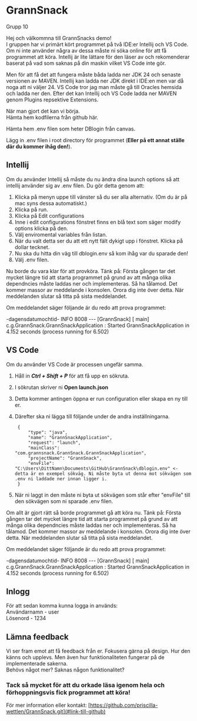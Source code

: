 # GrannSnack
Grupp 10  

Hej och välkommna till GrannSnacks demo!  
I gruppen har vi primärt kört programmet på två IDE:er Intellij och VS Code. Om ni inte använder några av dessa måste ni söka online för att få programmet att köra.
Intellij är lite lättare för den läser av och rekomenderar baserat på vad som saknas på din maskin vilket VS Code inte gör. 

Men för att få det att fungera måste båda ladda ner JDK 24 och senaste versionen av MAVEN. Intellij kan ladda ner JDK direkt i IDE:en men var då noga att ni väljer 24.
VS Code tror jag man måste gå till Oracles hemsida och ladda ner den. 
Efter det kan Intellij och VS Code ladda ner MAVEN genom Plugins repsektive Extensions.

När man gjort det kan vi börja.  
Hämta hem kodfilerna från github <a name="länk-till-github">här</a>.

Hämta hem .env filen som heter DBlogin från canvas. 

Lägg in .env filen i root directory för programmet (**Eller på ett annat ställe där du kommer ihåg den!**). 

## Intellij
Om du använder Intellij så måste du nu ändra dina launch options så att intellij använder sig av .env filen.
Du gör detta genom att: 
1. Klicka på menyn uppe till vänster så du ser alla alternativ. (Om du är på mac syns dessa automatiskt.)
2. Klicka på run.
3. Klicka på Edit configurations
4. Inne i edit configurations fönstret finns en blå text som säger modify options klicka på den.
5. Välj enviromental variables från listan.
6. När du valt detta ser du att ett nytt fält dykigt upp i fönstret. Klicka på dollar tecknet.
7. Nu ska du hitta din väg till dblogin.env så kom ihåg var du sparade den!
8. Välj .env filen.

Nu borde du vara klar för att provköra. Tänk på:
Första gången tar det mycket längre tid att starta programmet på grund av att många olika dependncies måste laddas ner och implementeras.
Så ha tålamod. Det kommer massor av meddelande i konsolen. Orora dig inte över detta. 
När meddelanden slutar så titta på sista meddelandet.

Om meddelandet säger följande är du redo att prova programmet:

-dagensdatumochtid-  INFO 8008 --- [GrannSnack] [           main] c.g.GrannSnack.GrannSnackApplication     : Started GrannSnackApplication in 4.152 seconds (process running for 6.502)

## VS Code
Om du använder VS Code är processen ungefär samma. 
1. Håll in ***Ctrl + Shift + P*** för att få upp en sökruta.
2. I sökrutan skriver ni **Open launch.json**
3. Detta kommer antingen öppna er run configuration eller skapa en ny till er.
4. Därefter ska ni lägga till följande under de andra inställningarna.
   
        {
            "type": "java",
            "name": "GrannSnackApplication",
            "request": "launch",
            "mainClass": "com.grannsnack.GrannSnack.GrannSnackApplication",
            "projectName": "GrannSnack",
            "envFile": "C:\Users\DittNamn\Documents\GitHub\GrannSnack\dblogin.env" <- detta är en exempel sökväg. Ni måste byta ut denna mot sökvägen som .env ni laddade ner innan ligger i.
        }
   
6. När ni laggt in den måste ni byta ut sökvägen som står efter "envFile" till den sökvägen som ni sparade .env filen.

Om allt är gjort rätt så borde programmet gå att köra nu. Tänk på:
Första gången tar det mycket längre tid att starta programmet på grund av att många olika dependncies måste laddas ner och implementeras.
Så ha tålamod. Det kommer massor av meddelande i konsolen. Orora dig inte över detta. 
När meddelanden slutar så titta på sista meddelandet.

Om meddelandet säger följande är du redo att prova programmet:

-dagensdatumochtid-  INFO 8008 --- [GrannSnack] [           main] c.g.GrannSnack.GrannSnackApplication     : Started GrannSnackApplication in 4.152 seconds (process running for 6.502)

## Inlogg
För att sedan komma kunna logga in används:  
Användarnamn - user  
Lösenord - 1234

## Lämna feedback
Vi ser fram emot att få feedback från er. Fokusera gärna på design. Hur den känns och upplevs. Men även hur funktionaliteten fungerar på de implementerade sakerna.  
Behövs något mer? Saknas någon funktionalitet?


### Tack så mycket för att du orkade läsa igenom hela och förhoppningsvis fick programmet att köra! 
För mer information eller kontakt:
[https://github.com/priscilla-wettlen/GrannSnack.git](#link-till-github)
